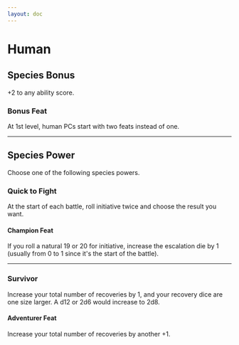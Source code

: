 ```yaml
---
layout: doc
---
```

# Human

## Species Bonus

+2 to any ability score.

### Bonus Feat

At 1st level, human PCs start with two feats instead of one.

---

## Species Power

Choose one of the following species powers.

### Quick to Fight

At the start of each battle, roll initiative twice and choose the result you want.

#### Champion Feat

If you roll a natural 19 or 20 for initiative, increase the escalation die by 1 (usually from 0 to 1 since it's the start of the battle).

---

### Survivor

Increase your total number of recoveries by 1, and your recovery dice are one size larger. A d12 or 2d6 would increase to 2d8.

#### Adventurer Feat

Increase your total number of recoveries by another +1.
